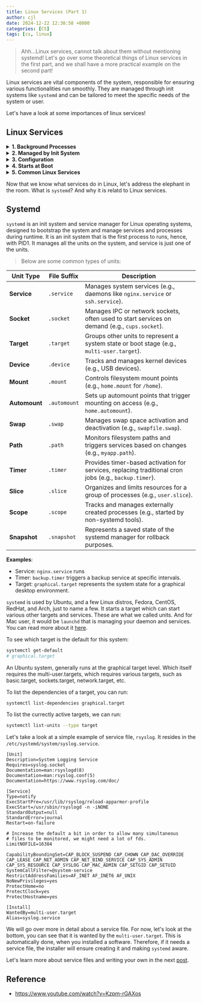 ```yaml
---
title: Linux Services (Part 1)
author: cjl
date: 2024-12-22 12:38:58 +0800
categories: [CS]
tags: [cs, linux]
---
```


> Ahh...Linux services, cannot talk about them without mentioning systemd!
> Let's go over some theoretical things of Linux services in the first part,
> and we shall have a more practical example on the second part!

Linux services are vital components of the system,
responsible for ensuring various functionalities run smoothly.
They are managed through init systems like `systemd` and can be tailored
to meet the specific needs of the system or user.


Let's have a look at some importances of linux services!

## Linux Services

<details>
  <summary>
    <strong>
      1. Background Processes
    </strong>
  </summary>
<ul>
  <li>
    Services typically run in the background, meaning they do not
    interact with the user directly through the terminal of GUI.
  </li>
  <li>
    They are often referred to as <em>daemons</em> and typically have names
    ending with a <code>d</code>, e.g. <code>sshd</code>,
    <code>systemd</code>, <code>httpd</code>.
  </li>
</ul>
</details>

<details>
  <summary>
    <strong>
      2. Managed by Init System
    </strong>
  </summary>
<ul>
  <li>
    Services are started, stopped and managed by an <em>init</em> system
    The most commmon init systems are:
    <ul>
      <li><strong>systemd</strong>: The most widely used on modern Linux distributions.</li>
      <li><strong>SysVinit</strong>: Used in older Linux systems</li>
      <li><strong>Upstart</strong>: An older init system, primarily used by Ubuntu in the past.</li>
    </ul>
  </li>
  <li>
    The <code>systemctl</code> command is used to manage services in <code>systemd</code>
  </li>
</ul>
</details>

<details>
  <summary>
    <strong>
      3. Configuration
    </strong>
  </summary>
<ul>
  <li>
    Services are configured through files stored in locations such as
    <ul>
      <li><code>/etc/systemd/system/</code>: highest priority.</li>
      <li><code>/run/systemd/system/</code></li>
      <li><code>/lib/systemd/system/</code>: lowest priority.</li>
    </ul>
  </li>
</ul>
</details>

<details>
  <summary>
    <strong>
      4. Starts at Boot
    </strong>
  </summary>
<ul>
  <li>
    Some services are enabled to start automatically when the system boots.
    For example, a web server like `nginx` can be configured to start
    every time the system is restarted.
  </li>
</ul>
</details>

<details>
  <summary>
    <strong>
      5. Common Linux Services
    </strong>
  </summary>
<ul>
  <li>
    <strong>
      System Services:
    </strong>
    <ul>
      <li><strong>networkd</strong>: manages network configurations and connectivity.</li>
      <li><strong>systemd-journald</strong>: handles logging and journal services, capturing system logs and events.</li>
      <li><strong>cron</strong>: schedules and executes recurring tasks or scripts at specified times.</li>
      <li><strong>dbus</strong>: facilitates communication between system processes and application through a messages bus.</li>
    </ul>
  </li>
  <li>
    <strong>
      Network Services:
    </strong>
    <ul>
      <li><strong>sshd</strong>: SSH server.</li>
      <li><strong>nginx</strong>: web server.</li>
      <li><strong>dnsmasq</strong>: DNS.</li>
    </ul>
  </li>
  <li>
    <strong>
      Application Services:
    </strong>
    <ul>
      <li><strong>mysql</strong>: database server.</li>
      <li><strong>mariadb</strong>: database server.</li>
      <li><strong>docker</strong>: virtual environment.</li>
    </ul>
  </li>
  <li>
    <strong>
      Hardware Services:
    </strong>
    <ul>
      <li><strong>cups</strong>: for printing.</li>
      <li><strong>bluetooth</strong>: for bluetooth devices.</li>
    </ul>
  </li>
</ul>
</details>


Now that we know what services do in Linux, let's address the elephant in the
room. What is `systemd`? And why it is relatd to Linux services.

## Systemd

`systemd` is an init system and service manager for Linux operating systems,
designed to bootstrap the system and manage services and processes during runtime.
It is an init system that is the first process to runs, hence, with PID1.
It manages all the units on the system, and service is just one of the units.

> Below are some common types of units:

Unit Type | File Suffix | Description
--- | --- | ---
**Service** | `.service` | Manages system services (e.g., daemons like `nginx.service` or `ssh.service`).
**Socket** | `.socket` | Manages IPC or network sockets, often used to start services on demand (e.g., `cups.socket`).
**Target** | `.target` | Groups other units to represent a system state or boot stage (e.g., `multi-user.target`).
**Device** | `.device` | Tracks and manages kernel devices (e.g., USB devices).
**Mount** | `.mount` | Controls filesystem mount points (e.g., `home.mount` for `/home`).
**Automount** | `.automount` | Sets up automount points that trigger mounting on access (e.g., `home.automount`).
**Swap** | `.swap` | Manages swap space activation and deactivation (e.g., `swapfile.swap`).
**Path** | `.path` | Monitors filesystem paths and triggers services based on changes (e.g., `myapp.path`).
**Timer** | `.timer` | Provides timer-based activation for services, replacing traditional cron jobs (e.g., `backup.timer`).
**Slice** | `.slice` | Organizes and limits resources for a group of processes (e.g., `user.slice`).
**Scope** | `.scope` | Tracks and manages externally created processes (e.g., started by non-systemd tools).
**Snapshot** | `.snapshot` | Represents a saved state of the systemd manager for rollback purposes.

**Examples**:
- Service: `nginx.service` runs 
- Timer: `backup.timer` triggers a backup service at specific intervals.
- Target: `graphical.target` represents the system state for a graphical desktop environment.

`systemd` is used by Ubuntu, and a few Linux distros,
Fedora, CentOS, RedHat, and Arch, just to name a few.
It starts a target which can start various other targets and services.
These are what we called units.
And for Mac user, it would be `launchd` that is managing your daemon and services.
You can read more about it [here](https://developer.apple.com/library/archive/documentation/MacOSX/Conceptual/BPSystemStartup/Chapters/CreatingLaunchdJobs.html).


To see which target is the default for this system:
```bash
systemctl get-default
# graphical.target
```

An Ubuntu system, generally runs at the graphical target level.
Which itself requires the multi-user.targets, which requires various targets,
such as basic.target, sockets.target, network.target, etc.

To list the dependencies of a target, you can run:
```bash
systemctl list-dependencies graphical.target
```

To list the currectly active targets, we can run:
```bash
systemctl list-units --type target
```

Let's take a look at a simple example of service file, `rsyslog`.
It resides in the `/etc/systemd/system/syslog.service`.

```systemd
[Unit]
Description=System Logging Service
Requires=syslog.socket
Documentation=man:rsyslogd(8)
Documentation=man:rsyslog.conf(5)
Documentation=https://www.rsyslog.com/doc/

[Service]
Type=notify
ExecStartPre=/usr/lib/rsyslog/reload-apparmor-profile
ExecStart=/usr/sbin/rsyslogd -n -iNONE
StandardOutput=null
StandardError=journal
Restart=on-failure

# Increase the default a bit in order to allow many simultaneous
# files to be monitored, we might need a lot of fds.
LimitNOFILE=16384

CapabilityBoundingSet=CAP_BLOCK_SUSPEND CAP_CHOWN CAP_DAC_OVERRIDE CAP_LEASE CAP_NET_ADMIN CAP_NET_BIND_SERVICE CAP_SYS_ADMIN CAP_SYS_RESOURCE CAP_SYSLOG CAP_MAC_ADMIN CAP_SETGID CAP_SETUID
SystemCallFilter=@system-service
RestrictAddressFamilies=AF_INET AF_INET6 AF_UNIX
NoNewPrivileges=yes
ProtectHome=no
ProtectClock=yes
ProtectHostname=yes

[Install]
WantedBy=multi-user.target
Alias=syslog.service
```

We will go over more in detail about a service file.
For now, let's look at the bottom, you can see that it is wanted
by the `multi-user.target`. This is automatically done, when you
installed a software. Therefore, if it needs a service file,
the installer will ensure creating it and making `systemd` aware.

Let's learn more about service files and writing your own in the next
[post](https://brucechanjianle.github.io/posts/cs-linux-services_part2/).

## Reference

- https://www.youtube.com/watch?v=Kzpm-rGAXos
